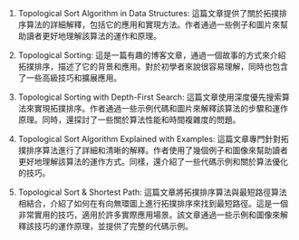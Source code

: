 

1. Topological Sort Algorithm in Data Structures: 這篇文章提供了關於拓撲排序算法的詳細解釋，包括它的應用和實現方法。作者通過一些例子和圖片來幫助讀者更好地理解該算法的運作和原理。

2. Topological Sorting: 這是一篇有趣的博客文章，通過一個故事的方式來介紹拓撲排序，描述了它的背景和應用。對於初學者來說很容易理解，同時也包含了一些高級技巧和擴展應用。

3. Topological Sorting with Depth-First Search: 這篇文章使用深度優先搜索算法來實現拓撲排序。作者通過一些示例代碼和圖片來解釋該算法的步驟和運作原理。同時，還探討了一些關於算法性能和時間複雜度的問題。

4. Topological Sort Algorithm Explained with Examples: 這篇文章專門針對拓撲排序算法進行了詳細和清晰的解釋。作者使用了幾個例子和圖像來幫助讀者更好地理解該算法的運作方式。同樣，還介紹了一些代碼示例和關於算法優化的技巧。

5. Topological Sort & Shortest Path: 這篇文章將拓撲排序算法與最短路徑算法相結合，介紹了如何在有向無環圖上進行拓撲排序來找到最短路徑。這是一個非常實用的技巧，適用於許多實際應用場景。該文章通過一些示例和圖像來解釋該技巧的運作原理，並提供了完整的代碼示例。
